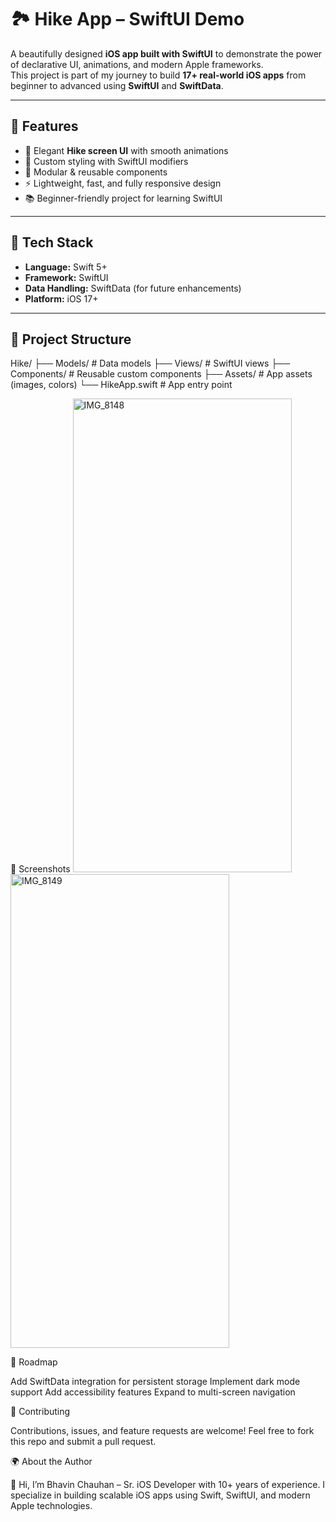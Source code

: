 # 🏞️ Hike App – SwiftUI Demo

A beautifully designed **iOS app built with SwiftUI** to demonstrate the power of declarative UI, animations, and modern Apple frameworks.  
This project is part of my journey to build **17+ real-world iOS apps** from beginner to advanced using **SwiftUI** and **SwiftData**.

---

## 📱 Features
- 🌄 Elegant **Hike screen UI** with smooth animations
- 🎨 Custom styling with SwiftUI modifiers
- 🧩 Modular & reusable components
- ⚡ Lightweight, fast, and fully responsive design
- 📚 Beginner-friendly project for learning SwiftUI

---

## 🚀 Tech Stack
- **Language:** Swift 5+
- **Framework:** SwiftUI
- **Data Handling:** SwiftData (for future enhancements)
- **Platform:** iOS 17+

---

## 📂 Project Structure

Hike/
├── Models/ # Data models
├── Views/ # SwiftUI views
├── Components/ # Reusable custom components
├── Assets/ # App assets (images, colors)
└── HikeApp.swift # App entry point

📸 Screenshots
<img width="350" height="758" alt="IMG_8148" src="https://github.com/user-attachments/assets/f57c93a6-c30a-4610-b742-4f007504f4cd" />
<img width="350" height="758" alt="IMG_8149" src="https://github.com/user-attachments/assets/9bc99699-5714-4787-b533-07034956cb02" />



🎯 Roadmap

 Add SwiftData integration for persistent storage
 Implement dark mode support
 Add accessibility features
 Expand to multi-screen navigation

🤝 Contributing

Contributions, issues, and feature requests are welcome!
Feel free to fork this repo and submit a pull request.

🌍 About the Author

👋 Hi, I’m Bhavin Chauhan – Sr. iOS Developer with 10+ years of experience.
I specialize in building scalable iOS apps using Swift, SwiftUI, and modern Apple technologies.
